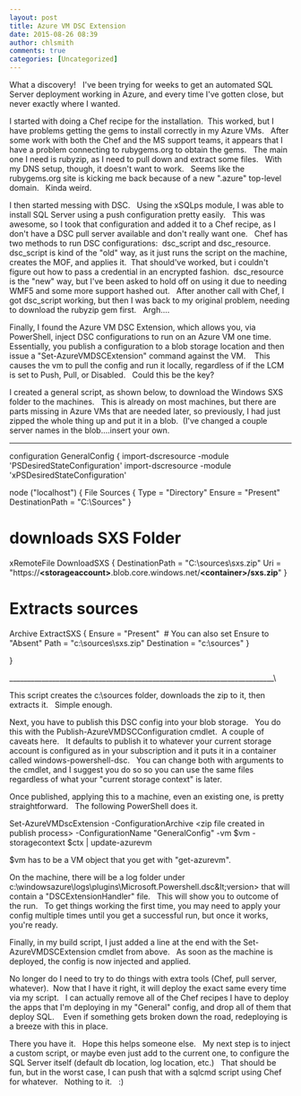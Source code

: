 ```yaml
---
layout: post
title: Azure VM DSC Extension
date: 2015-08-26 08:39
author: chlsmith
comments: true
categories: [Uncategorized]
---
```

What a discovery!   I've been trying for weeks to get an automated SQL Server deployment working in Azure, and every time I've gotten close, but never exactly where I wanted.

I started with doing a Chef recipe for the installation.  This worked, but I have problems getting the gems to install correctly in my Azure VMs.   After some work with both the Chef and the MS support teams, it appears that I have a problem connecting to rubygems.org to obtain the gems.   The main one I need is rubyzip, as I need to pull down and extract some files.   With my DNS setup, though, it doesn't want to work.   Seems like the rubygems.org site is kicking me back because of a new ".azure" top-level domain.   Kinda weird.

I then started messing with DSC.   Using the xSQLps module, I was able to install SQL Server using a push configuration pretty easily.   This was awesome, so I took that configuration and added it to a Chef recipe, as I don't have a DSC pull server available and don't really want one.   Chef has two methods to run DSC configurations:  dsc_script and dsc_resource.   dsc_script is kind of the "old" way, as it just runs the script on the machine, creates the MOF, and applies it.  That should've worked, but i couldn't figure out how to pass a credential in an encrypted fashion.  dsc_resource is the "new" way, but I've been asked to hold off on using it due to needing WMF5 and some more support hashed out.   After another call with Chef, I got dsc_script working, but then I was back to my original problem, needing to download the rubyzip gem first.   Argh....

Finally, I found the Azure VM DSC Extension, which allows you, via PowerShell, inject DSC configurations to run on an Azure VM one time.   Essentially, you publish a configuration to a blob storage location and then issue a "Set-AzureVMDSCExtension" command against the VM.    This causes the vm to pull the config and run it locally, regardless of if the LCM is set to Push, Pull, or Disabled.   Could this be the key?

I created a general script, as shown below, to download the Windows SXS folder to the machines.   This is already on most machines, but there are parts missing in Azure VMs that are needed later, so previously, I had just zipped the whole thing up and put it in a blob.  (I've changed a couple server names in the blob....insert your own.

--------------------------------------------------------------------

configuration GeneralConfig
{
import-dscresource -module 'PSDesiredStateConfiguration'
import-dscresource -module 'xPSDesiredStateConfiguration'

node ("localhost")
{
File Sources
{
Type = "Directory"
Ensure = "Present"
DestinationPath = "C:\Sources"
}

# downloads SXS Folder
xRemoteFile DownloadSXS
{
DestinationPath = "C:\sources\sxs.zip"
Uri = "https://<strong>&lt;storageaccount&gt;</strong>.blob.core.windows.net/<strong>&lt;container&gt;/sxs.zip</strong>"
}

# Extracts sources
Archive ExtractSXS
{
Ensure = "Present"  # You can also set Ensure to "Absent"
Path = "c:\sources\sxs.zip"
Destination = "c:\sources"
}

}

__________________________________________________________________________\

This script creates the c:\sources folder, downloads the zip to it, then extracts it.   Simple enough.

Next, you have to publish this DSC config into your blob storage.   You do this with the Publish-AzureVMDSCConfiguration cmdlet.  A couple of caveats here.   It defaults to publish it to whatever your current storage account is configured as in your subscription and it puts it in a container called windows-powershell-dsc.   You can change both with arguments to the cmdlet, and I suggest you do so so you can use the same files regardless of what your "current storage context" is later.

Once published, applying this to a machine, even an existing one, is pretty straightforward.   The following PowerShell does it.

Set-AzureVMDscExtension -ConfigurationArchive &lt;zip file created in publish process&gt; -ConfigurationName "GeneralConfig" -vm $vm -storagecontext $ctx | update-azurevm

$vm has to be a VM object that you get with "get-azurevm".

On the machine, there will be a log folder under c:\windowsazure\logs\plugins\Microsoft.Powershell.dsc\&lt;version&gt; that will contain a "DSCExtensionHandler" file.   This will show you to outcome of the run.   To get things working the first time, you may need to apply your config multiple times until you get a successful run, but once it works, you're ready.

Finally, in my build script, I just added a line at the end with the Set-AzureVMDSCExtension cmdlet from above.   As soon as the machine is deployed, the config is now injected and applied.

No longer do I need to try to do things with extra tools (Chef, pull server, whatever).  Now that I have it right, it will deploy the exact same every time via my script.   I can actually remove all of the Chef recipes I have to deploy the apps that I'm deploying in my "General" config, and drop all of them that deploy SQL.    Even if something gets broken down the road, redeploying is a breeze with this in place.

There you have it.   Hope this helps someone else.   My next step is to inject a custom script, or maybe even just add to the current one, to configure the SQL Server itself (default db location, log location, etc.)   That should be fun, but in the worst case, I can push that with a sqlcmd script using Chef for whatever.   Nothing to it.   :)
